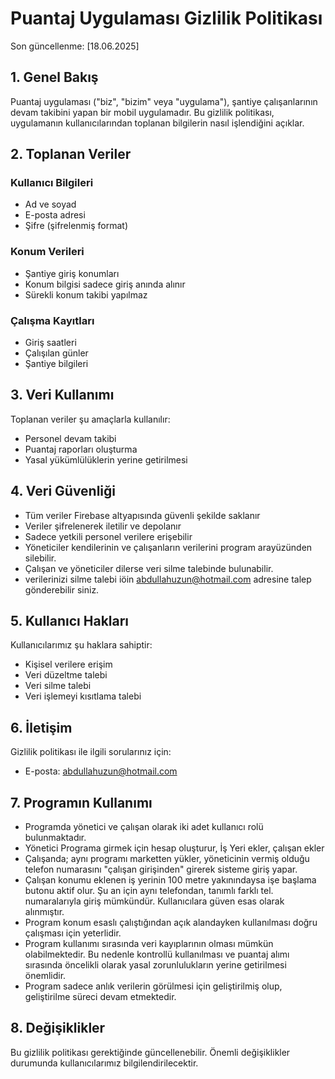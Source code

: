 # Puantaj Uygulaması Gizlilik Politikası

Son güncellenme: [18.06.2025]

## 1. Genel Bakış

Puantaj uygulaması ("biz", "bizim" veya "uygulama"), şantiye çalışanlarının devam takibini yapan bir mobil uygulamadır. Bu gizlilik politikası, uygulamanın kullanıcılarından toplanan bilgilerin nasıl işlendiğini açıklar.

## 2. Toplanan Veriler

### Kullanıcı Bilgileri
- Ad ve soyad
- E-posta adresi
- Şifre (şifrelenmiş format)

### Konum Verileri
- Şantiye giriş konumları
- Konum bilgisi sadece giriş anında alınır
- Sürekli konum takibi yapılmaz

### Çalışma Kayıtları
- Giriş saatleri
- Çalışılan günler
- Şantiye bilgileri

## 3. Veri Kullanımı

Toplanan veriler şu amaçlarla kullanılır:
- Personel devam takibi
- Puantaj raporları oluşturma
- Yasal yükümlülüklerin yerine getirilmesi

## 4. Veri Güvenliği

- Tüm veriler Firebase altyapısında güvenli şekilde saklanır
- Veriler şifrelenerek iletilir ve depolanır
- Sadece yetkili personel verilere erişebilir
- Yöneticiler kendilerinin ve çalışanların verilerini program arayüzünden silebilir.
- Çalışan ve yöneticiler dilerse veri silme talebinde bulunabilir.
- verilerinizi silme talebi iöin abdullahuzun@hotmail.com adresine talep gönderebilir siniz.

## 5. Kullanıcı Hakları

Kullanıcılarımız şu haklara sahiptir:
- Kişisel verilere erişim
- Veri düzeltme talebi
- Veri silme talebi
- Veri işlemeyi kısıtlama talebi

## 6. İletişim

Gizlilik politikası ile ilgili sorularınız için:
- E-posta: abdullahuzun@hotmail.com


## 7. Programın Kullanımı
- Programda yönetici ve çalışan olarak iki adet kullanıcı rolü bulunmaktadır.
- Yönetici Programa girmek için hesap oluşturur, İş Yeri ekler, çalışan ekler
- Çalışanda; aynı programı marketten yükler, yöneticinin vermiş olduğu telefon numarasını "çalışan girişinden" girerek sisteme giriş yapar.
- Çalışan konumu eklenen iş yerinin 100 metre yakınındaysa işe başlama butonu aktif olur. Şu an için aynı telefondan, tanımlı farklı tel. numaralarıyla giriş mümkündür. Kullanıcılara güven esas olarak alınmıştır.
- Program konum esaslı çalıştığından açık alandayken kullanılması doğru çalışması için yeterlidir.
- Program kullanımı sırasında veri kayıplarının olması mümkün olabilmektedir. Bu nedenle kontrollü kullanılması ve puantaj alımı sırasında öncelikli olarak yasal zorunlulukların yerine getirilmesi önemlidir.
- Program sadece anlık verilerin görülmesi için geliştirilmiş olup, geliştirilme süreci devam etmektedir.
  
## 8. Değişiklikler

Bu gizlilik politikası gerektiğinde güncellenebilir. Önemli değişiklikler durumunda kullanıcılarımız bilgilendirilecektir.
